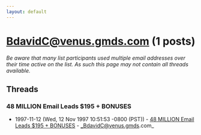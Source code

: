 ```yaml
---
layout: default
---
```


# BdavidC@venus.gmds.com (1 posts)

_Be aware that many list participants used multiple email addresses over their time active on the list. As such this page may not contain all threads available._

## Threads

### 48 MILLION Email Leads $195 + BONUSES
+ 1997-11-12 (Wed, 12 Nov 1997 10:51:53 -0800 (PST)) - [48 MILLION Email Leads $195 + BONUSES](/archive/1997/11/9f30bfbf4828be5299108ef1ee643d5e856e5d63f721bf84e5828bffaf9ad6dd) - _BdavidC@venus.gmds.com_

